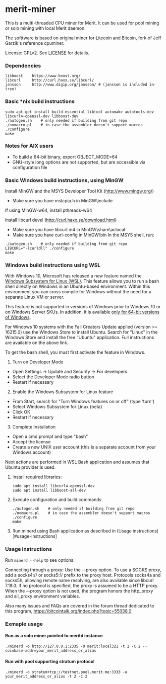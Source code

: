 # merit-miner

This is a multi-threaded CPU miner for Merit.
It can be used for pool mining or solo mining with local Merit daemon.

The softtware is based on original miner for Litecoin and Bitcoin, fork of Jeff Garzik's reference cpuminer.

License: GPLv2.  See [LICENSE](LICENSE.md) for details.

### Dependencies
```
libboost    https://www.boost.org/
libcurl     http://curl.haxx.se/libcurl/
jansson     http://www.digip.org/jansson/ # (jansson is included in-tree)
```

### Basic *nix build instructions

```
sudo apt-get install build-essential libtool automake autotools-dev libcurl4-openssl-dev libboost-dev
./autogen.sh	# only needed if building from git repo
./nomacro.pl	# in case the assembler doesn't support macros
./configure
make
```

### Notes for AIX users
- To build a 64-bit binary, export OBJECT_MODE=64
- GNU-style long options are not supported, but are accessible via configuration file

### Basic Windows build instructions, using MinGW

Install MinGW and the MSYS Developer Tool Kit (http://www.mingw.org/)
- Make sure you have mstcpip.h in MinGW\include

If using MinGW-w64, install pthreads-w64

Install libcurl devel (http://curl.haxx.se/download.html)
- Make sure you have libcurl.m4 in MinGW\share\aclocal
- Make sure you have curl-config in MinGW\bin
In the MSYS shell, run:
```
./autogen.sh	# only needed if building from git repo
LIBCURL="-lcurldll" ./configure
make
```

### Windows build instructions using WSL

With Windows 10, Microsoft has released a new feature named the [Windows
Subsystem for Linux (WSL)](https://msdn.microsoft.com/commandline/wsl/about). This
feature allows you to run a bash shell directly on Windows in an Ubuntu-based
environment. Within this environment you can cross compile for Windows without
the need for a separate Linux VM or server.

This feature is not supported in versions of Windows prior to Windows 10 or on
Windows Server SKUs. In addition, it is available [only for 64-bit versions of
Windows](https://msdn.microsoft.com/en-us/commandline/wsl/install_guide).

For Windows 10 systems with the Fall Creators Update applied (version >= 16215.0) use the Windows Store
to install Ubuntu. Search for "Linux" in the Windows Store and install the free "Ubuntu" application.
Full instructions are available on the above link.

To get the bash shell, you must first activate the feature in Windows.

1. Turn on Developer Mode
  * Open Settings -> Update and Security -> For developers
  * Select the Developer Mode radio button
  * Restart if necessary
2. Enable the Windows Subsystem for Linux feature
  * From Start, search for "Turn Windows features on or off" (type 'turn')
  * Select Windows Subsystem for Linux (beta)
  * Click OK
  * Restart if necessary
3. Complete Installation
  * Open a cmd prompt and type "bash"
  * Accept the license
  * Create a new UNIX user account (this is a separate account from your Windows account)

Next actions are performed in WSL Bash application and assumes that Ubuntu provider is used.

1. Install required libraries:
    ```
    sudo apt install libcurl4-openssl-dev
    sudo apt install libboost-all-dev
    ```
2. Execute configuration and build commands:
    ```
    ./autogen.sh	# only needed if building from git repo
    ./nomacro.pl	# in case the assembler doesn't support macros
    ./configure
    make
    ```
3. Run minerd using Bash application as described in (Usage instructions)[#usage-instructions]

### Usage instructions

Run `minerd --help` to see options.

Connecting through a proxy:  Use the --proxy option.
To use a SOCKS proxy, add a socks4:// or socks5:// prefix to the proxy host.
Protocols socks4a and socks5h, allowing remote name resolving, are also
available since libcurl 7.18.0.
If no protocol is specified, the proxy is assumed to be a HTTP proxy.
When the --proxy option is not used, the program honors the http_proxy
and all_proxy environment variables.

Also many issues and FAQs are covered in the forum thread
dedicated to this program, https://bitcointalk.org/index.php?topic=55038.0

### Exmaple usage

#### Run as a solo miner pointed to meritd instance

`./minerd -o http://127.0.0.1:2335 -O merit:local321 -t 2 -C 2 --coinbase-addr=your_merit_address_or_alias`

#### Run with pool supporting stratum protocol

`./minerd -o stratum+tcp://testnet.pool.merit.me:3333 -u your_merit_address_or_alias -t 2 -C 2`
